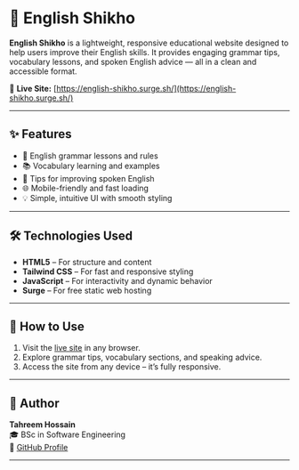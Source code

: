 # 📘 English Shikho

**English Shikho** is a lightweight, responsive educational website designed to help users improve their English skills. It provides engaging grammar tips, vocabulary lessons, and spoken English advice — all in a clean and accessible format.

🔗 **Live Site:** [https://english-shikho.surge.sh/](https://english-shikho.surge.sh/)

---

## ✨ Features

- 📝 English grammar lessons and rules
- 📚 Vocabulary learning and examples
- 🎤 Tips for improving spoken English
- 🌐 Mobile-friendly and fast loading
- 💡 Simple, intuitive UI with smooth styling

---

## 🛠️ Technologies Used

- **HTML5** – For structure and content  
- **Tailwind CSS** – For fast and responsive styling  
- **JavaScript** – For interactivity and dynamic behavior  
- **Surge** – For free static web hosting

---

## 🚀 How to Use

1. Visit the [live site](https://english-shikho.surge.sh/) in any browser.
2. Explore grammar tips, vocabulary sections, and speaking advice.
3. Access the site from any device – it’s fully responsive.

---

## 👤 Author

**Tahreem Hossain**  
🎓 BSc in Software Engineering  
🔗 [GitHub Profile](https://github.com/TahReEm7)

---
